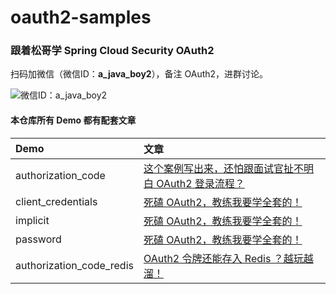 # oauth2-samples

### 跟着松哥学 Spring Cloud Security OAuth2

扫码加微信（微信ID：**a_java_boy2**），备注 OAuth2，进群讨论。

![微信ID：a_java_boy2](https://user-images.githubusercontent.com/6023444/75459026-ba70d500-59b9-11ea-8cbd-3d5889f356c4.png)

#### 本仓库所有 Demo 都有配套文章

|Demo|文章|
|:---|:---|
|authorization_code|[这个案例写出来，还怕跟面试官扯不明白 OAuth2 登录流程？](https://mp.weixin.qq.com/s/GXMQI59U6uzmS-C0WQ5iUw)|
|client_credentials|[死磕 OAuth2，教练我要学全套的！](https://mp.weixin.qq.com/s/33Oxu6YMjwco3WRE07_IiQ)|
|implicit|[死磕 OAuth2，教练我要学全套的！](https://mp.weixin.qq.com/s/33Oxu6YMjwco3WRE07_IiQ)|
|password|[死磕 OAuth2，教练我要学全套的！](https://mp.weixin.qq.com/s/33Oxu6YMjwco3WRE07_IiQ)|
|authorization_code_redis|[OAuth2 令牌还能存入 Redis ？越玩越溜！](https://mp.weixin.qq.com/s/cGopy8hDPtkn8Q7HUYabbA)|